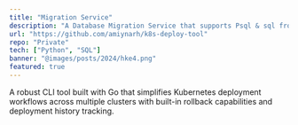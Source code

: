 ```yaml
---
title: "Migration Service"
description: "A Database Migration Service that supports Psql & sql from GCP Cloud Studio & RDS"
url: "https://github.com/amiynarh/k8s-deploy-tool"
repo: "Private"
tech: ["Python", "SQL"]
banner: "@images/posts/2024/hke4.png"
featured: true
---
```


A robust CLI tool built with Go that simplifies Kubernetes deployment workflows across multiple clusters with built-in rollback capabilities and deployment history tracking.
